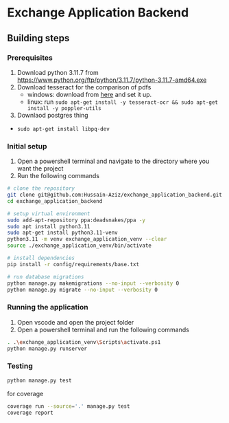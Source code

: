 # Exchange Application Backend

## Building steps

### Prerequisites

1. Download python 3.11.7 from <https://www.python.org/ftp/python/3.11.7/python-3.11.7-amd64.exe>
2. Download tesseract for the comparison of pdfs
    - windows: download from [here](https://digi.bib.uni-mannheim.de/tesseract/tesseract-ocr-setup-3.05.00dev-205-ge205c59.exe) and set it up.
    - linux: run `sudo apt-get install -y tesseract-ocr && sudo apt-get install -y poppler-utils`
3. Downlaod postgres thing
  - `sudo apt-get install libpq-dev`

### Initial setup

1. Open a powershell terminal and navigate to the directory where you want the project
2. Run the following commands

```bash
# clone the repository
git clone git@github.com:Hussain-Aziz/exchange_application_backend.git
cd exchange_application_backend

# setup virtual environment
sudo add-apt-repository ppa:deadsnakes/ppa -y
sudo apt install python3.11
sudo apt-get install python3.11-venv
python3.11 -m venv exchange_application_venv --clear
source ./exchange_application_venv/bin/activate

# install dependencies
pip install -r config/requirements/base.txt

# run database migrations
python manage.py makemigrations --no-input --verbosity 0
python manage.py migrate --no-input --verbosity 0
```

### Running the application

1. Open vscode and open the project folder
2. Open a powershell terminal and run the following commands

```bash
. .\exchange_application_venv\Scripts\activate.ps1
python manage.py runserver
```

### Testing

```bash
python manage.py test
```

for coverage

```bash
coverage run --source='.' manage.py test
coverage report
```
